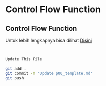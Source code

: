 # Control Flow Function

## Control Flow Function
Untuk lebih lengkapnya bisa dilihat [Disini](https://dev.mysql.com/doc/refman/8.0/en/flow-control-functions.html)

```sql

```

##
```bash
Update This File
```
```bash
git add .
git commit -m 'Update p00_template.md'
git push

```